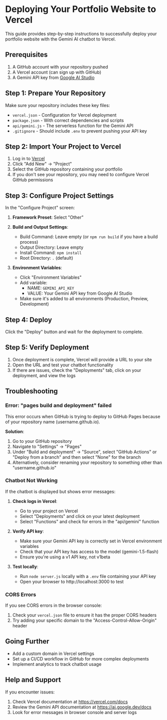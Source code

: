 # Deploying Your Portfolio Website to Vercel

This guide provides step-by-step instructions to successfully deploy your portfolio website with the Gemini AI chatbot to Vercel.

## Prerequisites

1. A GitHub account with your repository pushed
2. A Vercel account (can sign up with GitHub)
3. A Gemini API key from [Google AI Studio](https://aistudio.google.com/app/apikey)

## Step 1: Prepare Your Repository

Make sure your repository includes these key files:
- `vercel.json` - Configuration for Vercel deployment
- `package.json` - With correct dependencies and scripts
- `api/gemini.js` - The serverless function for the Gemini API
- `.gitignore` - Should include `.env` to prevent pushing your API key

## Step 2: Import Your Project to Vercel

1. Log in to [Vercel](https://vercel.com/dashboard)
2. Click "Add New" → "Project"
3. Select the GitHub repository containing your portfolio
4. If you don't see your repository, you may need to configure Vercel GitHub permissions

## Step 3: Configure Project Settings

In the "Configure Project" screen:

1. **Framework Preset**: Select "Other"
2. **Build and Output Settings**:
   - Build Command: Leave empty (or `npm run build` if you have a build process)
   - Output Directory: Leave empty
   - Install Command: `npm install`
   - Root Directory: `.` (default)

3. **Environment Variables**:
   - Click "Environment Variables"
   - Add variable:
     - NAME: `GEMINI_API_KEY`
     - VALUE: Your Gemini API key from Google AI Studio
   - Make sure it's added to all environments (Production, Preview, Development)

## Step 4: Deploy

Click the "Deploy" button and wait for the deployment to complete.

## Step 5: Verify Deployment

1. Once deployment is complete, Vercel will provide a URL to your site
2. Open the URL and test your chatbot functionality
3. If there are issues, check the "Deployments" tab, click on your deployment, and view the logs

## Troubleshooting

### Error: "pages build and deployment" failed

This error occurs when GitHub is trying to deploy to GitHub Pages because of your repository name (username.github.io).

**Solution**:
1. Go to your GitHub repository
2. Navigate to "Settings" → "Pages"
3. Under "Build and deployment" → "Source", select "GitHub Actions" or "Deploy from a branch" and then select "None" for the branch
4. Alternatively, consider renaming your repository to something other than "username.github.io"

### Chatbot Not Working

If the chatbot is displayed but shows error messages:

1. **Check logs in Vercel**:
   - Go to your project on Vercel
   - Select "Deployments" and click on your latest deployment
   - Select "Functions" and check for errors in the "api/gemini" function

2. **Verify API key**:
   - Make sure your Gemini API key is correctly set in Vercel environment variables
   - Check that your API key has access to the model (gemini-1.5-flash)
   - Ensure you're using a v1 API key, not v1beta

3. **Test locally**:
   - Run `node server.js` locally with a `.env` file containing your API key
   - Open your browser to http://localhost:3000 to test

### CORS Errors

If you see CORS errors in the browser console:

1. Check your `vercel.json` file to ensure it has the proper CORS headers
2. Try adding your specific domain to the "Access-Control-Allow-Origin" header

## Going Further

- Add a custom domain in Vercel settings
- Set up a CI/CD workflow in GitHub for more complex deployments
- Implement analytics to track chatbot usage

## Help and Support

If you encounter issues:
1. Check Vercel documentation at https://vercel.com/docs
2. Review the Gemini API documentation at https://ai.google.dev/docs
3. Look for error messages in browser console and server logs 
